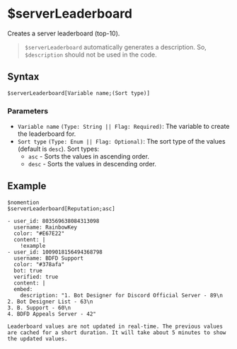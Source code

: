# $serverLeaderboard
Creates a server leaderboard (top-10).

> `$serverLeaderboard` automatically generates a description. So, `$description` should not be used in the code.

## Syntax
```
$serverLeaderboard[Variable name;(Sort type)]
```

### Parameters 
- `Variable name` `(Type: String || Flag: Required)`: The variable to create the leaderboard for.
- `Sort type` `(Type: Enum || Flag: Optional)`: The sort type of the values (default is `desc`). Sort types:
  - `asc` - Sorts the values in ascending order.
  - `desc` - Sorts the values in descending order.

## Example
```
$nomention
$serverLeaderboard[Reputation;asc]
```

``` discord yaml
- user_id: 803569638084313098
  username: RainbowKey
  color: "#E67E22"
  content: |
    !example
- user_id: 1009018156494368798
  username: BDFD Support
  color: "#378afa"
  bot: true
  verified: true
  content: |
  embed:
    description: "1. Bot Designer for Discord Official Server - 89\n
2. Bot Designer List - 63\n
3. B. Support - 60\n
4. BDFD Appeals Server - 42"
```

```admonish question title="Why is my leaderboard showing inaccurate values?"
Leaderboard values are not updated in real-time. The previous values are cached for a short duration. It will take about 5 minutes to show the updated values.
```
